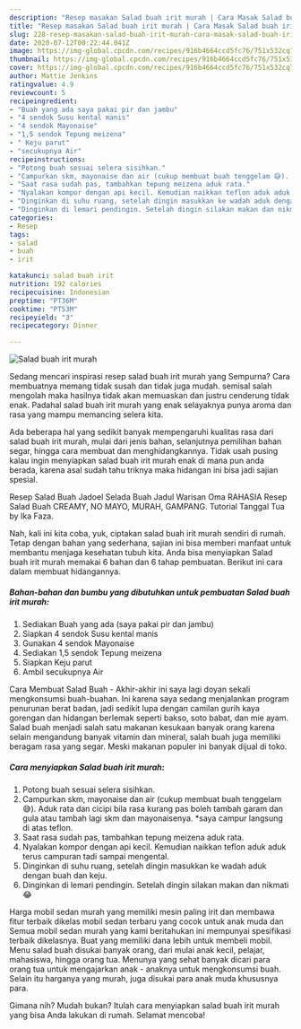 ```yaml
---
description: "Resep masakan Salad buah irit murah | Cara Masak Salad buah irit murah Yang Enak Banget"
title: "Resep masakan Salad buah irit murah | Cara Masak Salad buah irit murah Yang Enak Banget"
slug: 228-resep-masakan-salad-buah-irit-murah-cara-masak-salad-buah-irit-murah-yang-enak-banget
date: 2020-07-12T00:22:44.041Z
image: https://img-global.cpcdn.com/recipes/916b4664ccd5fc76/751x532cq70/salad-buah-irit-murah-foto-resep-utama.jpg
thumbnail: https://img-global.cpcdn.com/recipes/916b4664ccd5fc76/751x532cq70/salad-buah-irit-murah-foto-resep-utama.jpg
cover: https://img-global.cpcdn.com/recipes/916b4664ccd5fc76/751x532cq70/salad-buah-irit-murah-foto-resep-utama.jpg
author: Mattie Jenkins
ratingvalue: 4.9
reviewcount: 5
recipeingredient:
- "Buah yang ada saya pakai pir dan jambu"
- "4 sendok Susu kental manis"
- "4 sendok Mayonaise"
- "1,5 sendok Tepung meizena"
- " Keju parut"
- "secukupnya Air"
recipeinstructions:
- "Potong buah sesuai selera sisihkan."
- "Campurkan skm, mayonaise dan air (cukup membuat buah tenggelam 😅). Aduk rata dan cicipi bila rasa kurang pas boleh tambah garam dan gula atau tambah lagi skm dan mayonaisenya. *saya campur langsung di atas teflon."
- "Saat rasa sudah pas, tambahkan tepung meizena aduk rata."
- "Nyalakan kompor dengan api kecil. Kemudian naikkan teflon aduk aduk terus campuran tadi sampai mengental."
- "Dinginkan di suhu ruang, setelah dingin masukkan ke wadah aduk dengan buah dan keju."
- "Dinginkan di lemari pendingin. Setelah dingin silakan makan dan nikmati 😂"
categories:
- Resep
tags:
- salad
- buah
- irit

katakunci: salad buah irit 
nutrition: 192 calories
recipecuisine: Indonesian
preptime: "PT36M"
cooktime: "PT53M"
recipeyield: "3"
recipecategory: Dinner

---
```



![Salad buah irit murah](https://img-global.cpcdn.com/recipes/916b4664ccd5fc76/751x532cq70/salad-buah-irit-murah-foto-resep-utama.jpg)

Sedang mencari inspirasi resep salad buah irit murah yang Sempurna? Cara membuatnya memang tidak susah dan tidak juga mudah. semisal salah mengolah maka hasilnya tidak akan memuaskan dan justru cenderung tidak enak. Padahal salad buah irit murah yang enak selayaknya punya aroma dan rasa yang mampu memancing selera kita.

Ada beberapa hal yang sedikit banyak mempengaruhi kualitas rasa dari salad buah irit murah, mulai dari jenis bahan, selanjutnya pemilihan bahan segar, hingga cara membuat dan menghidangkannya. Tidak usah pusing kalau ingin menyiapkan salad buah irit murah enak di mana pun anda berada, karena asal sudah tahu triknya maka hidangan ini bisa jadi sajian spesial.

Resep Salad Buah Jadoel Selada Buah Jadul Warisan Oma RAHASIA Resep Salad Buah CREAMY, NO MAYO, MURAH, GAMPANG. Tutorial Tanggal Tua by Ika Faza.


Nah, kali ini kita coba, yuk, ciptakan salad buah irit murah sendiri di rumah. Tetap dengan bahan yang sederhana, sajian ini bisa memberi manfaat untuk membantu menjaga kesehatan tubuh kita. Anda bisa menyiapkan Salad buah irit murah memakai 6 bahan dan 6 tahap pembuatan. Berikut ini cara dalam membuat hidangannya.

<!--inarticleads1-->

##### Bahan-bahan dan bumbu yang dibutuhkan untuk pembuatan Salad buah irit murah:

1. Sediakan Buah yang ada (saya pakai pir dan jambu)
1. Siapkan 4 sendok Susu kental manis
1. Gunakan 4 sendok Mayonaise
1. Sediakan 1,5 sendok Tepung meizena
1. Siapkan  Keju parut
1. Ambil secukupnya Air


Cara Membuat Salad Buah - Akhir-akhir ini saya lagi doyan sekali mengkonsumsi buah-buahan. Ini karena saya sedang menjalankan program penurunan berat badan, jadi sedikit lupa dengan camilan gurih kaya gorengan dan hidangan berlemak seperti bakso, soto babat, dan mie ayam. Salad buah menjadi salah satu makanan kesukaan banyak orang karena selain mengandung banyak vitamin dan mineral, salah buah juga memiliki beragam rasa yang segar. Meski makanan populer ini banyak dijual di toko. 

<!--inarticleads2-->

##### Cara menyiapkan Salad buah irit murah:

1. Potong buah sesuai selera sisihkan.
1. Campurkan skm, mayonaise dan air (cukup membuat buah tenggelam 😅). Aduk rata dan cicipi bila rasa kurang pas boleh tambah garam dan gula atau tambah lagi skm dan mayonaisenya. *saya campur langsung di atas teflon.
1. Saat rasa sudah pas, tambahkan tepung meizena aduk rata.
1. Nyalakan kompor dengan api kecil. Kemudian naikkan teflon aduk aduk terus campuran tadi sampai mengental.
1. Dinginkan di suhu ruang, setelah dingin masukkan ke wadah aduk dengan buah dan keju.
1. Dinginkan di lemari pendingin. Setelah dingin silakan makan dan nikmati 😂


Harga mobil sedan murah yang memiliki mesin paling irit dan membawa fitur terbaik dikelas mobil sedan terbaru yang cocok untuk anak muda dan Semua mobil sedan murah yang kami beritahukan ini mempunyai spesifikasi terbaik dikelasnya. Buat yang memiliki dana lebih untuk membeli mobil. Menu salad buah disukai banyak orang, dari mulai anak kecil, pelajar, mahasiswa, hingga orang tua. Menunya yang sehat banyak dicari para orang tua untuk mengajarkan anak - anaknya untuk mengkonsumsi buah. Selain itu harganya yang murah, juga disukai para anak muda khususnya para. 

Gimana nih? Mudah bukan? Itulah cara menyiapkan salad buah irit murah yang bisa Anda lakukan di rumah. Selamat mencoba!

